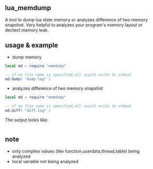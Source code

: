 lua_memdump
-----------
A tool to dump lua state memory or analyzes difference of two memory snapshot.
Very helpful to analyzes your program's memory layout or dectect memory leak.

usage & example
----------------
* dump memory  

```lua
local md = require "memdump"

-- if no file name is specified,all result write to stdout
md:dump( "dump.log" )
```

* analyzes difference of two memory snapshot  

```lua
local md = require "memdump"

-- if no file name is specified,all result write to stdout
md:diff( "diff.log" )
```

The output looks like:

```shell
```

note
----

* only compliex values (like function,userdata,thread,table) being analyzed
* local variable not being analyzed
